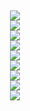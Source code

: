 <html>
	<head>
			<TITLE> Responsabilidad social</title>
	</head>
	<body>
<center><p><B><FONT COLOR="04B026"><strong><h2></h2></strong></p></FONT></center>
<center><img src="100.png"></center>
<center><img src="2.png"></center>
<center><img src="Diapositiva3.png"></center>
<center><img src="Diapositiva4.png"></center>
<center><img src="Diapositiva5.png"></center>
<center><img src="Diapositiva6.png"></center>
<center><img src="Diapositiva7.png"></center>
<center><img src="Diapositiva8.png"></center>
<center><img src="Diapositiva9.png"></center>
	</body>
	</html>
